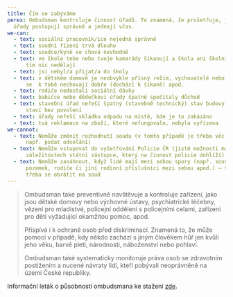 ```yaml
---
title: Čím se zabýváme
perex: Ombudsman kontroluje činnost úřadů. To znamená, že prošetřuje, jestli
  úřady postupují správně a jednají včas.
we-can:
  - text: sociální pracovník/ice nejedná správně
  - text: soudní řízení trvá dlouho
  - text: soudce/kyně se chová nevhodně
  - text: ve škole tebe nebo tvoje kamarády šikanují a škola ani školní inspekce s
      tím nic nedělají
  - text: jsi nebyl/a přijat/a do školy
  - text: v dětském domově je neobvykle přísný režim, vychovatelé nebo ostatní děti
      se  k tobě nechovají dobře (dochází k šikaně) apod.
  - text: rodiče nedostali sociální dávky
  - text: babičce nebo dědečkovi úřady špatně spočítaly důchod
  - text: stavební úřad neřeší špatný (stavebně technický) stav budovy nebo soused
      staví bez povolení
  - text: úřady neřeší skládku odpadu na místě, kde je to zakázáno
  - text: tvá reklamace na zboží, které nefungovalo, nebyla vyřízena
we-cannot:
  - text: Nemůže změnit rozhodnutí soudu (v tomto případě je třeba věc řešit jinak,
      např. podat odvolání)
  - text: Nemůže vstupovat do vyšetřování Policie ČR (jisté možnosti má v těchto
      záležitostech státní zástupce, který na činnost policie dohlíží)
  - text: Nemůže zasáhnout, když lidé mají mezi sebou spory (např. sousedé o
      pozemek, rodiče či jiní rodinní příslušníci mezi sebou apod.) – tady je
      třeba se obrátit na soud
---
```

> Ombudsman také preventivně navštěvuje a kontroluje zařízení, jako jsou dětské domovy nebo výchovné ústavy, psychiatrické léčebny, vězení pro mladistvé, policejní oddělení s policejními celami, zařízení pro děti vyžadující okamžitou pomoc, apod.
>
> Přispívá i k ochraně osob před diskriminací. Znamená to, že může pomoci v případě, kdy někdo zachází s jiným člověkem hůř jen kvůli jeho věku, barvě pleti, národnosti, náboženství nebo pohlaví.
>
> Ombudsman také systematicky monitoruje práva osob se zdravotním postižením a nucené návraty lidí, kteří pobývali neoprávněně na území České republiky.

Informační leták o působnosti ombudsmana ke stažení [zde](/media/letak_-_ombudsman_detem_cestina_.pdf).

![]()